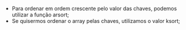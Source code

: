 * Para ordenar em ordem crescente pelo valor das chaves, podemos utilizar a função arsort;
* Se quisermos ordenar o array pelas chaves, utilizamos o valor ksort;